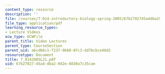 ```yaml
---
content_type: resource
description: ''
file: /courses/7-014-introductory-biology-spring-2005/67b2702745a4dba29d2e6830a7c35cae_7_0142005L21.pdf
file_type: application/pdf
learning_resource_types:
- Lecture Videos
ocw_type: OCWFile
parent_title: Video Lectures
parent_type: CourseSection
parent_uid: a6cdb6c1-f237-9b60-8fc3-dd7bcbce46d2
resourcetype: Document
title: 7_0142005L21.pdf
uid: 67b27027-45a4-dba2-9d2e-6830a7c35cae
---
```

